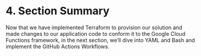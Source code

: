 # 4. Section Summary

Now that we have implemented Terraform to provision our solution and made changes to our application code to conform it to the Google Cloud Functions framework, in the next section, we’ll dive into YAML and Bash and implement the GitHub Actions Workflows.